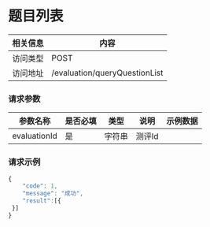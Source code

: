 
# 题目列表
 相关信息 | 内容
 ------ | ------
 访问类型 | POST
 访问地址 | /evaluation/queryQuestionList

### 请求参数

 参数名称 | 是否必填 | 类型 | 说明 | 示例数据
 ------ | ------ | ------ | ------ | ------ 
 evaluationId | 是 | 字符串 | 测评Id |  

### 请求示例
```javascript
{
	"code": 1,
	"message": "成功",
	"result":[{
 }]
}

```
